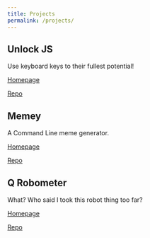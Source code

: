 ```yaml
---
title: Projects
permalink: /projects/
---
```


## Unlock JS

Use keyboard keys to their fullest potential!

<a href="/unlockjs"><i class="fa fa-home fa-md"></i>Homepage</a>

<a href="https://github.com/quangdaon/unlockjs.git"><i class="fa fa-github fa-md"></i>Repo</a>

## Memey

A Command Line meme generator.

<a href="https://www.npmjs.com/package/memey"><i class="fa fa-home fa-md"></i>Homepage</a>

<a href="https://github.com/quangdaon/memey.git"><i class="fa fa-github fa-md"></i>Repo</a>

## Q Robometer

What? Who said I took this robot thing too far?

<a href="/q-robometer"><i class="fa fa-home fa-md"></i>Homepage</a>

<a href="https://github.com/quangdaon/q-robometer.git"><i class="fa fa-github fa-md"></i>Repo</a>